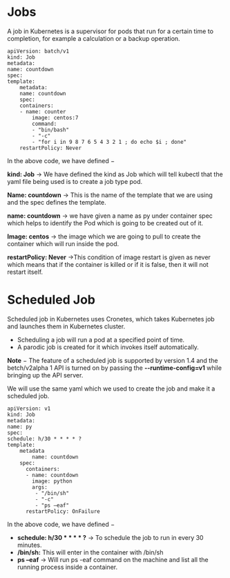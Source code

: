 # Jobs

A job in Kubernetes is a supervisor for pods that run for a certain time to completion, for example a calculation or a backup operation.

    apiVersion: batch/v1
    kind: Job
    metadata:
    name: countdown
    spec:
    template:
        metadata:
        name: countdown
        spec:
        containers:
        - name: counter
            image: centos:7
            command:
            - "bin/bash"
            - "-c"
            - "for i in 9 8 7 6 5 4 3 2 1 ; do echo $i ; done"
        restartPolicy: Never

In the above code, we have defined −

**kind: Job** → We have defined the kind as Job which will tell kubectl that the yaml file being used is to create a job type pod.

**Name: countdown** → This is the name of the template that we are using and the spec defines the template.

**name: countdown** → we have given a name as py under container spec which helps to identify the Pod which is going to be created out of it.

**Image: centos** → the image which we are going to pull to create the container which will run inside the pod.

**restartPolicy: Never** →This condition of image restart is given as never which means that if the container is killed or if it is false, then it will not restart itself.

# Scheduled Job

 Scheduled job in Kubernetes uses Cronetes, which takes Kubernetes job and launches them in Kubernetes cluster.

- Scheduling a job will run a pod at a specified point of time.
- A parodic job is created for it which invokes itself automatically.

**Note** − The feature of a scheduled job is supported by version 1.4 and the betch/v2alpha 1 API is turned on by passing the **--runtime-config=v1** while bringing up the API server.

We will use the same yaml which we used to create the job and make it a scheduled job.

    apiVersion: v1
    kind: Job
    metadata:
    name: py
    spec:
    schedule: h/30 * * * * ? 
    template:
        metadata
            name: countdown
        spec:
          containers:
          - name: countdown
            image: python
            args:
             - "/bin/sh" 
             - "-c"
             - "ps –eaf"  
          restartPolicy: OnFailure

In the above code, we have defined −

- **schedule: h/30 * * * * ?** → To schedule the job to run in every 30 minutes.
- **/bin/sh:** This will enter in the container with /bin/sh
- **ps –eaf** → Will run ps -eaf command on the machine and list all the running process inside a container.
